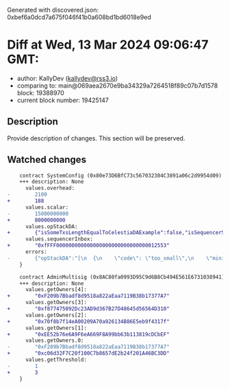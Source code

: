 Generated with discovered.json: 0xbef6a0dcd7a675f046f41b0a608bd1bd6018e9ed

# Diff at Wed, 13 Mar 2024 09:06:47 GMT:

- author: KallyDev (<kallydev@rss3.io>)
- comparing to: main@069aea2670e9ba34329a7264518f89c07b7d1578 block: 19388970
- current block number: 19425147

## Description

Provide description of changes. This section will be preserved.

## Watched changes

```diff
    contract SystemConfig (0x80e73D6BfC73c567032304C3891a06c2d9954d09) {
    +++ description: None
      values.overhead:
-        2100
+        188
      values.scalar:
-        15000000000
+        8000000000
      values.opStackDA:
+        {"isSomeTxsLengthEqualToCelestiaDAExample":false,"isSequencerSendingBlobTx":false}
      values.sequencerInbox:
+        "0xfFFF000000000000000000000000000000012553"
      errors:
-        {"opStackDA":"[\n  {\n    \"code\": \"too_small\",\n    \"minimum\": 20,\n    \"type\": \"array\",\n    \"inclusive\": true,\n    \"exact\": true,\n    \"message\": \"Array must contain exactly 20 element(s)\",\n    \"path\": []\n  }\n]","sequencerInbox":"[\n  {\n    \"code\": \"too_small\",\n    \"minimum\": 20,\n    \"type\": \"array\",\n    \"inclusive\": true,\n    \"exact\": true,\n    \"message\": \"Array must contain exactly 20 element(s)\",\n    \"path\": []\n  }\n]"}
    }
```

```diff
    contract AdminMultisig (0x8AC80fa0993D95C9d6B8Cb494E561E6731038941) {
    +++ description: None
      values.getOwners[4]:
+        "0xF209b7Bbadf8d9518a822aEaa7119B38b17377A7"
      values.getOwners[3]:
+        "0xf877475092Dc23AD9d367B27D48645d56564D310"
      values.getOwners[2]:
+        "0x70f8b7f14eA00209A70a926134B86E5eb9f4317f"
      values.getOwners[1]:
+        "0xEE52b76e6A9F6eA669F8A99bb63b113819cDCbEF"
      values.getOwners.0:
-        "0xF209b7Bbadf8d9518a822aEaa7119B38b17377A7"
+        "0xc06d32F7C20f100C7b8657dE2b24f201A46BC3DD"
      values.getThreshold:
-        1
+        3
    }
```
